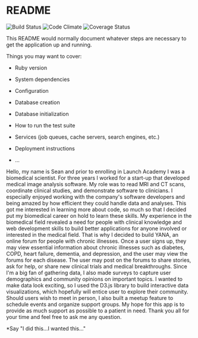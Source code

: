 # README

![Build Status](https://codeship.com/projects/cba47870-99b9-0135-7534-42741cf973da/status?branch=master)
![Code Climate](https://codeclimate.com/github/maxsean/yana.png)
![Coverage Status](https://coveralls.io/repos/maxsean/yana/badge.png)

This README would normally document whatever steps are necessary to get the
application up and running.

Things you may want to cover:

* Ruby version

* System dependencies

* Configuration

* Database creation

* Database initialization

* How to run the test suite

* Services (job queues, cache servers, search engines, etc.)

* Deployment instructions

* ...

Hello, my name is Sean and prior to enrolling in Launch Academy I was a biomedical scientist. For three years I worked for a start-up that developed medical image analysis software. My role was to read MRI and CT scans, coordinate clinical studies, and demonstrate software to clinicians. I especially enjoyed working with the company's software developers and being amazed by how efficient they could handle data and analyses. This got me interested in learning more about code, so much so that I decided put my biomedical career on hold to learn these skills.
My experience in the biomedical field revealed a need for people with clinical knowledge and web development skills to build better applications for anyone involved or interested in the medical field. That is why I decided to build YANA, an online forum for people with chronic illnesses.
Once a user signs up, they may view essential information about chronic illnesses such as diabetes, COPD, heart failure, dementia, and depression, and the user may view the forums for each disease. The user may post on the forums to share stories, ask for help, or share new clinical trials and medical breakthroughs. Since I'm a big fan of gathering data, I also made surveys to capture user demographics and community opinions on important topics. I wanted to make data look exciting, so I used the D3.js library to build interactive data visualizations, which hopefully will entice user to explore their community.
Should users wish to meet in person, I also built a meetup feature to schedule events and organize support groups. My hope for this app is to provide as much support as possible to a patient in need. Thank you all for your time and feel free to ask me any question.

*Say "I did this...I wanted this..."
